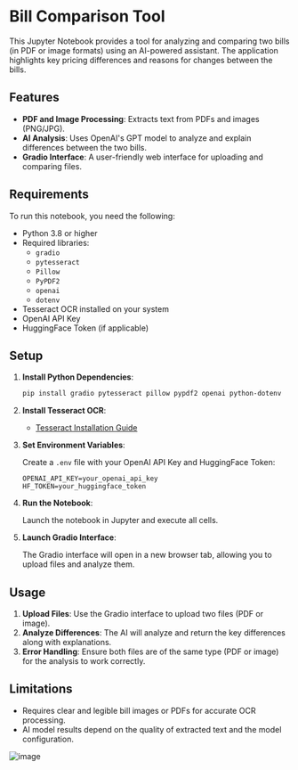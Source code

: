 # Bill Comparison Tool

This Jupyter Notebook provides a tool for analyzing and comparing two bills (in PDF or image formats) using an AI-powered assistant. The application highlights key pricing differences and reasons for changes between the bills.

## Features

- **PDF and Image Processing**: Extracts text from PDFs and images (PNG/JPG).
- **AI Analysis**: Uses OpenAI's GPT model to analyze and explain differences between the two bills.
- **Gradio Interface**: A user-friendly web interface for uploading and comparing files.

## Requirements

To run this notebook, you need the following:

- Python 3.8 or higher
- Required libraries:
  - `gradio`
  - `pytesseract`
  - `Pillow`
  - `PyPDF2`
  - `openai`
  - `dotenv`
- Tesseract OCR installed on your system
- OpenAI API Key
- HuggingFace Token (if applicable)

## Setup

1. **Install Python Dependencies**:

   ```bash
   pip install gradio pytesseract pillow pypdf2 openai python-dotenv
   ```

2. **Install Tesseract OCR**:

   - [Tesseract Installation Guide](https://github.com/tesseract-ocr/tesseract)

3. **Set Environment Variables**:

   Create a `.env` file with your OpenAI API Key and HuggingFace Token:

   ```env
   OPENAI_API_KEY=your_openai_api_key
   HF_TOKEN=your_huggingface_token
   ```

4. **Run the Notebook**:

   Launch the notebook in Jupyter and execute all cells.

5. **Launch Gradio Interface**:

   The Gradio interface will open in a new browser tab, allowing you to upload files and analyze them.

## Usage

1. **Upload Files**: Use the Gradio interface to upload two files (PDF or image).
2. **Analyze Differences**: The AI will analyze and return the key differences along with explanations.
3. **Error Handling**: Ensure both files are of the same type (PDF or image) for the analysis to work correctly.


## Limitations

- Requires clear and legible bill images or PDFs for accurate OCR processing.
- AI model results depend on the quality of extracted text and the model configuration.

![image](https://github.com/user-attachments/assets/16bd78d6-65df-4fb8-8c35-fb618b26b1c3)
